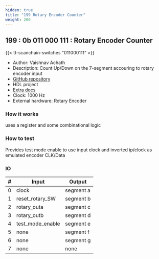 ```yaml
---
hidden: true
title: "199 Rotary Encoder Counter"
weight: 200
---
```


## 199 : 0b 011 000 111 : Rotary Encoder Counter

{{< tt-scanchain-switches "011000111" >}}

* Author: Vaishnav Achath
* Description: Count Up/Down on the 7-segment accouring to rotary encoder input
* [GitHub repository](https://github.com/vaishnavachath/tt02-submission-rotary-encoder-counter)
* HDL project
* [Extra docs]()
* Clock: 1000 Hz
* External hardware: Rotary Encoder



### How it works

uses a register and some combinational logic

### How to test

Provides test mode enable to use input clock and inverted ip/clock as emulated encoder CLK/Data

### IO

| # | Input        | Output       |
|---|--------------|--------------|
| 0 | clock  | segment a |
| 1 | reset_rotary_SW  | segment b |
| 2 | rotary_outa  | segment c |
| 3 | rotary_outb  | segment d |
| 4 | test_mode_enable  | segment e |
| 5 | none  | segment f |
| 6 | none  | segment g |
| 7 | none  | none |
